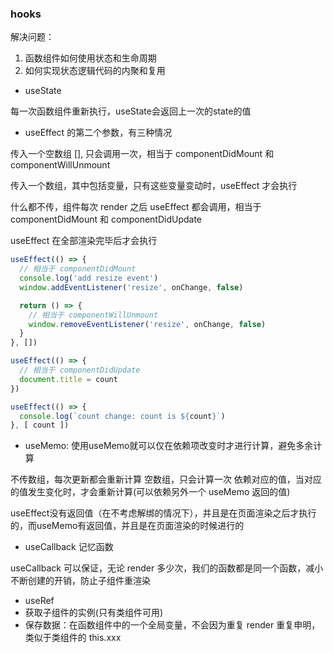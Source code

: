 ### hooks

解决问题：
1. 函数组件如何使用状态和生命周期
2. 如何实现状态逻辑代码的内聚和复用

* useState

每一次函数组件重新执行，useState会返回上一次的state的值

* useEffect 的第二个参数，有三种情况

传入一个空数组 [], 只会调用一次，相当于 componentDidMount 和 componentWillUnmount

传入一个数组，其中包括变量，只有这些变量变动时，useEffect 才会执行

什么都不传，组件每次 render 之后 useEffect 都会调用，相当于 componentDidMount 和 
componentDidUpdate

useEffect 在全部渲染完毕后才会执行

```js
useEffect(() => {
  // 相当于 componentDidMount
  console.log('add resize event')
  window.addEventListener('resize', onChange, false)

  return () => {
    // 相当于 componentWillUnmount
    window.removeEventListener('resize', onChange, false)
  }
}, [])

useEffect(() => {
  // 相当于 componentDidUpdate
  document.title = count
})

useEffect(() => {
  console.log(`count change: count is ${count}`)
}, [ count ])
```

* useMemo: 使用useMemo就可以仅在依赖项改变时才进行计算，避免多余计算

不传数组，每次更新都会重新计算
空数组，只会计算一次
依赖对应的值，当对应的值发生变化时，才会重新计算(可以依赖另外一个 useMemo 返回的值)

useEffect没有返回值（在不考虑解绑的情况下），并且是在页面渲染之后才执行的，而useMemo有返回值，并且是在页面渲染的时候进行的

* useCallback 记忆函数

useCallback 可以保证，无论 render 多少次，我们的函数都是同一个函数，减小不断创建的开销，防止子组件重渲染

* useRef
* 获取子组件的实例(只有类组件可用)
* 保存数据：在函数组件中的一个全局变量，不会因为重复 render 重复申明， 类似于类组件的 this.xxx
